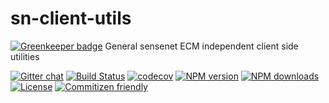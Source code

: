 # sn-client-utils

[![Greenkeeper badge](https://badges.greenkeeper.io/SenseNet/sn-client-utils.svg)](https://greenkeeper.io/)
General sensenet ECM independent client side utilities

[![Gitter chat](https://img.shields.io/gitter/room/SenseNet/SN7ClientAPI.svg?style=flat)](https://gitter.im/SenseNet/SN7ClientAPI)
[![Build Status](https://travis-ci.org/SenseNet/sn-client-utils.svg?branch=master)](https://travis-ci.org/SenseNet/sn-client-utils)
[![codecov](https://codecov.io/gh/SenseNet/sn-client-utils/branch/master/graph/badge.svg)](https://codecov.io/gh/SenseNet/sn-client-utils)
[![NPM version](https://img.shields.io/npm/v/@sensenet/client-utils.svg?style=flat)](https://www.npmjs.com/package/@sensenet/client-utils)
[![NPM downloads](https://img.shields.io/npm/dt/@sensenet/client-utils.svg?style=flat)](https://www.npmjs.com/package/@sensenet/client-utils)
[![License](https://img.shields.io/github/license/SenseNet/sn-client-js.svg?style=flat)](https://github.com/sn-client-utils/LICENSE.txt)
[![Commitizen friendly](https://img.shields.io/badge/commitizen-friendly-brightgreen.svg?style=flat)](http://commitizen.github.io/cz-cli/)
